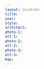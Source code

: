 ```yaml
---
layout: location
title: 
year: 
style: 
architect: 
photo-1: 
alt-1: 
photo-2: 
alt-2: 
photo-3: 
alt-3: 
map: 
---
```


